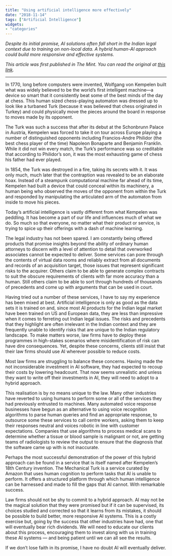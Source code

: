 ```yaml
---
title: "Using artificial intelligence more effectively"
date: "2018-11-14"
tags: ["Artificial Intelligence"]
widgets: 
- "categories"
---
```


*Despite its initial promise, AI solutions often fall short in the Indian legal context due to training on non-local data. A hybrid human-AI approach could build more responsive and effective systems.*
<!--more-->
*This article was first published in The Mint. You can read the original at [this link](https://www.livemint.com/Opinion/xDjc4tGt0DaNeJymzCPsYL/Opinion--Using-artificial-intelligence-more-effectively.html).*

---

In 1770, long before computers were invented, Wolfgang von Kempelen built what was widely believed to be the world’s first intelligent machine—a device so smart that it consistently beat some of the best minds of the day at chess. This human sized chess-playing automaton was dressed up to look like a turbaned Turk (because it was believed that chess originated in Turkey) and could physically move the pieces around the board in response to moves made by its opponent.

The Turk was such a success that after its debut at the Schonbrunn Palace in Austria, Kempelen was forced to take it on tour across Europe playing a number of distinguished opponents including Francios-Andre Philidor (the best chess player of the time) Napoleon Bonaparte and Benjamin Franklin. While it did not win every match, the Turk’s performance was so creditable that according to Philidor’s son, it was the most exhausting game of chess his father had ever played.

In 1854, the Turk was destroyed in a fire, taking its secrets with it. It was only much, much later that the contraption was revealed to be an elaborate hoax. Instead of a steampunk computational machine far ahead of its time, Kempelen had built a device that could conceal within its machinery, a human being who observed the moves of the opponent from within the Turk and responded by manipulating the articulated arm of the automaton from inside to move his pieces.

Today’s artificial intelligence is vastly different from what Kempelen was peddling. It has become a part of our life and influences much of what we do. So much so that everyone, no matter what their product or service, is trying to spice up their offerings with a dash of machine learning.

The legal industry has not been spared. I am constantly being offered products that promise insights beyond the ability of ordinary human attorneys to discern with a level of attention to detail that overworked associates cannot be expected to deliver. Some services can pore through the contents of virtual data rooms and reliably extract from all documents and records of an acquisition target, those issues that represent significant risks to the acquirer. Others claim to be able to generate complex contracts to suit the obscure requirements of clients with far more accuracy than a human. Still others claim to be able to sort through hundreds of thousands of precedents and come up with arguments that can be used in court.

Having tried out a number of these services, I have to say my experience has been mixed at best. Artificial intelligence is only as good as the data sets it is trained on and, since most AI products for the Indian legal market have been trained on US and European data, they are less than impressive when it comes to ferreting out Indian legal issues. The risks and precedents that they highlight are often irrelevant in the Indian context and they are frequently unable to identify risks that are unique to the Indian regulatory landscape. To make matters worse, law firms have to deploy these programmes in high-stakes scenarios where misidentification of risk can have dire consequences. Yet, despite these concerns, clients still insist that their law firms should use AI wherever possible to reduce costs.

Most law firms are struggling to balance these concerns. Having made the not inconsiderable investment in AI software, they had expected to recoup their costs by lowering headcount. That now seems unrealistic and unless they want to write off their investments in AI, they will need to adopt to a hybrid approach.

This realisation is by no means unique to the law. Many other industries have reverted to using humans to perform some or all of the services they had previously entrusted to machines. Many automated voice response businesses have begun as an alternative to using voice recognition algorithms to parse human queries and find an appropriate response, to outsource some these services to call centre workers, asking them to keep their responses neutral and voices robotic in line with customer expectations. Companies that use algorithms to process medical scans to determine whether a tissue or blood sample is malignant or not, are getting teams of radiologists to review the output to ensure that the diagnosis that the software came up with is not inaccurate.

Perhaps the most successful demonstration of the power of this hybrid approach can be found in a service that is itself named after Kempelen’s 18th Century invention. The Mechanical Turk is a service curated by Amazon that uses human cognition to perform tasks that AI is unable to perform. It offers a structured platform through which human intelligence can be harnessed and made to fill the gaps that AI cannot. With remarkable success.

Law firms should not be shy to commit to a hybrid approach. AI may not be the magical solution that they were promised but if it can be supervised, its choices studied and corrected so that it learns from its mistakes, it should be possible to build better, more responsive AI systems. This is a costly exercise but, going by the success that other industries have had, one that will eventually bear rich dividends. We will need to educate our clients about this process, encouraging them to invest along with us in training these AI systems — and being patient until we can all see the results.

If we don’t lose faith in its promise, I have no doubt AI will eventually deliver.

